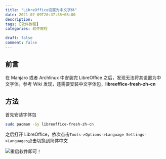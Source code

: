 ```yaml
---
title: "LibreOffice设置为中文字体"
date: 2021-07-09T20:37:35+08:00
description:
tags: [软件教程]
categories: 软件教程

draft: false
comment: false
---
```


## 前言

在 Manjaro 或者 Archlinux 中安装完 LibreOffice 之后，发现无法将其设置为中文字体。参考 Wiki 发现，还需要安装中文字体包，**libreoffice-fresh-zh-cn**

## 方法

首先安装字体包

```bash
sudo pacman -Sy libreoffice-fresh-zh-cn
```

之后打开 LibreOffice，依次点击`Tools->Options->Language Settings->Languages`点击切换到简体中文

![](https://img-blog.csdnimg.cn/20210709203451720.png?x-oss-process=image/watermark,type_ZmFuZ3poZW5naGVpdGk,shadow_10,text_aHR0cHM6Ly9ibG9nLmNzZG4ubmV0L3dlaXhpbl80NTc0ODczNA==,size_16,color_FFFFFF,t_70)重启软件即可！
